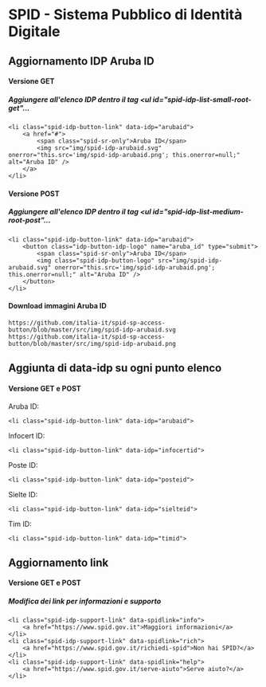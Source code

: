 # SPID - Sistema Pubblico di Identità Digitale


## Aggiornamento IDP Aruba ID

#### Versione GET
##### Aggiungere all'elenco IDP dentro il tag <ul id="spid-idp-list-small-root-get"...
```
<li class="spid-idp-button-link" data-idp="arubaid">
    <a href="#">
    	<span class="spid-sr-only">Aruba ID</span>
    	<img src="img/spid-idp-arubaid.svg" onerror="this.src='img/spid-idp-arubaid.png'; this.onerror=null;" alt="Aruba ID" />
    </a>
</li>
```

#### Versione POST
##### Aggiungere all'elenco IDP dentro il tag <ul id="spid-idp-list-medium-root-post"...
```
<li class="spid-idp-button-link" data-idp="arubaid">
    <button class="idp-button-idp-logo" name="aruba_id" type="submit">
    	<span class="spid-sr-only">Aruba ID</span>
    	<img class="spid-idp-button-logo" src="img/spid-idp-arubaid.svg" onerror="this.src='img/spid-idp-arubaid.png'; this.onerror=null;" alt="Aruba ID" />
    </button>
</li>
```

#### Download immagini Aruba ID
```
https://github.com/italia-it/spid-sp-access-button/blob/master/src/img/spid-idp-arubaid.svg
https://github.com/italia-it/spid-sp-access-button/blob/master/src/img/spid-idp-arubaid.png
```


## Aggiunta di data-idp su ogni punto elenco

#### Versione GET e POST

Aruba ID:
```
<li class="spid-idp-button-link" data-idp="arubaid">
```
Infocert ID:
```
<li class="spid-idp-button-link" data-idp="infocertid">
```
Poste ID:
```
<li class="spid-idp-button-link" data-idp="posteid">
```
Sielte ID:
```
<li class="spid-idp-button-link" data-idp="sielteid">
```
Tim ID:
```
<li class="spid-idp-button-link" data-idp="timid">
```


## Aggiornamento link

#### Versione GET e POST
##### Modifica dei link per informazioni e supporto

```
<li class="spid-idp-support-link" data-spidlink="info">
    <a href="https://www.spid.gov.it">Maggiori informazioni</a>
</li>
<li class="spid-idp-support-link" data-spidlink="rich">
    <a href="https://www.spid.gov.it/richiedi-spid">Non hai SPID?</a>
</li>
<li class="spid-idp-support-link" data-spidlink="help">
    <a href="https://www.spid.gov.it/serve-aiuto">Serve aiuto?</a>
</li>
```